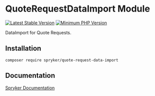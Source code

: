 # QuoteRequestDataImport Module
[![Latest Stable Version](https://poser.pugx.org/spryker/quote-request-data-import/v/stable.svg)](https://packagist.org/packages/spryker/quote-request-data-import)
[![Minimum PHP Version](https://img.shields.io/badge/php-%3E%3D%207.4-8892BF.svg)](https://php.net/)

DataImport for Quote Requests.

## Installation

```
composer require spryker/quote-request-data-import
```

## Documentation

[Spryker Documentation](https://academy.spryker.com/developing_with_spryker/module_guide/modules.html)
